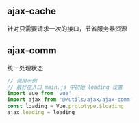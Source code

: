 
## ajax-cache

针对只需要请求一次的接口，节省服务器资源

## ajax-comm

统一处理状态

```js
// 调用示例
// 最好在入口 main.js 中初始 loading 设置
import Vue from 'vue'
import ajax from '@/utils/ajax/ajax-comm'
const loading = Vue.prototype.$loading
ajax.loading = loading
```

